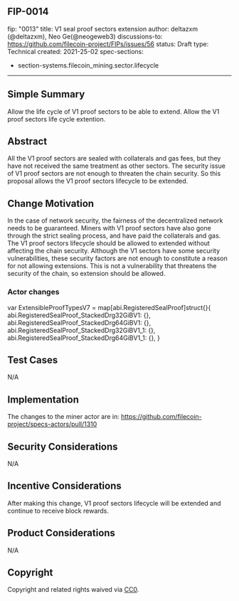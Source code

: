 FIP-0014
---
fip: "0013"
title: V1 seal proof sectors extension
author: deltazxm (@deltazxm), Neo Ge(@neogeweb3)
discussions-to: https://github.com/filecoin-project/FIPs/issues/56
status: Draft
type: Technical
created: 2021-25-02
spec-sections: 
  - section-systems.filecoin_mining.sector.lifecycle

---

## Simple Summary
Allow the life cycle of V1 proof sectors to be able to extend.
Allow the V1 proof sectors life cycle extention. 

## Abstract
All the V1 proof sectors are sealed with collaterals and gas fees, but they have not received the same treatment as other sectors. The security issue of V1 proof sectors are not enough to threaten the chain security. So this proposal allows the V1 proof sectors lifecycle to be extended. 

## Change Motivation
In the case of network security, the fairness of the decentralized network needs to be guaranteed. Miners with V1 proof sectors have also gone through the strict sealing process, and have paid the collaterals and gas. The V1 proof sectors lifecycle should be allowed to extended without affecting the chain security. 
Although the V1 sectors have some security vulnerabilities, these security factors are not enough to constitute a reason for not allowing extensions. This is not a vulnerability that threatens the security of the chain, so extension should be allowed. 

### Actor changes
var ExtensibleProofTypesV7 = map[abi.RegisteredSealProof]struct{}{ 
        abi.RegisteredSealProof_StackedDrg32GiBV1:   {}, 
        abi.RegisteredSealProof_StackedDrg64GiBV1:   {}, 
        abi.RegisteredSealProof_StackedDrg32GiBV1_1: {}, 
        abi.RegisteredSealProof_StackedDrg64GiBV1_1: {}, 
}

## Test Cases
N/A

## Implementation
The changes to the miner actor are in: https://github.com/filecoin-project/specs-actors/pull/1310

## Security Considerations
N/A

## Incentive Considerations
After making this change, V1 proof sectors lifecycle will be extended and continue to receive block rewards. 
## Product Considerations
N/A

## Copyright

Copyright and related rights waived via [CC0](https://creativecommons.org/publicdomain/zero/1.0/).
